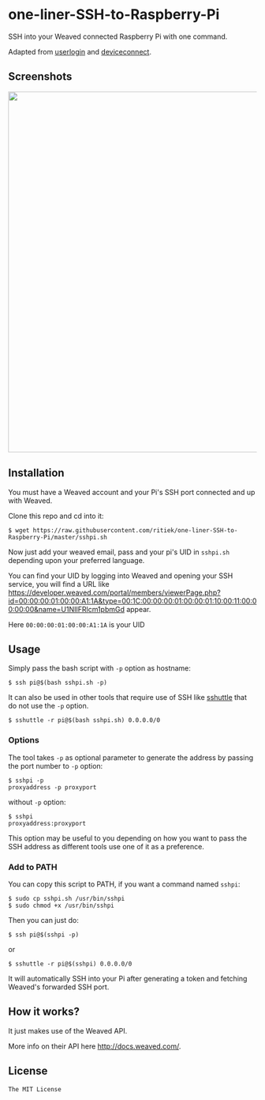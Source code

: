 # one-liner-SSH-to-Raspberry-Pi

SSH into your Weaved connected Raspberry Pi with one command.

Adapted from [userlogin](http://docs.weaved.com/docs/userlogin) and [deviceconnect](http://docs.weaved.com/docs/deviceconnect).

## Screenshots

<img src="http://i.imgur.com/Jeqsyti.png" width="730">

## Installation

You must have a Weaved account and your Pi's SSH port connected and up with Weaved.

Clone this repo and cd into it:

```
$ wget https://raw.githubusercontent.com/ritiek/one-liner-SSH-to-Raspberry-Pi/master/sshpi.sh
```

Now just add your weaved email, pass and your pi's UID in `sshpi.sh` depending upon your preferred language.

You can find your UID by logging into Weaved and opening your SSH service, you will find a URL like https://developer.weaved.com/portal/members/viewerPage.php?id=00:00:00:01:00:00:A1:1A&type=00:1C:00:00:00:01:00:00:01:10:00:11:00:00:00:00&name=U1NIIFRlcm1pbmGd appear.

Here `00:00:00:01:00:00:A1:1A` is your UID

## Usage

Simply pass the bash script with `-p` option as hostname:

```
$ ssh pi@$(bash sshpi.sh -p)
```

It can also be used in other tools that require use of SSH like [sshuttle](https://github.com/apenwarr/sshuttle) that do not use the `-p` option.

```
$ sshuttle -r pi@$(bash sshpi.sh) 0.0.0.0/0
```

### Options

The tool takes `-p` as optional parameter to generate the address by passing the port number to `-p` option:

```
$ sshpi -p
proxyaddress -p proxyport
```

without `-p` option:

```
$ sshpi
proxyaddress:proxyport
```

This option may be useful to you depending on how you want to pass the SSH address as different tools use one of it as a preference.

### Add to PATH

You can copy this script to PATH, if you want a command named `sshpi`:

```
$ sudo cp sshpi.sh /usr/bin/sshpi
$ sudo chmod +x /usr/bin/sshpi
```

Then you can just do:

```
$ ssh pi@$(sshpi -p)
```

or

```
$ sshuttle -r pi@$(sshpi) 0.0.0.0/0
```

It will automatically SSH into your Pi after generating a token and fetching Weaved's forwarded SSH port.

## How it works?

It just makes use of the Weaved API.

More info on their API here http://docs.weaved.com/.

## License

`The MIT License`
